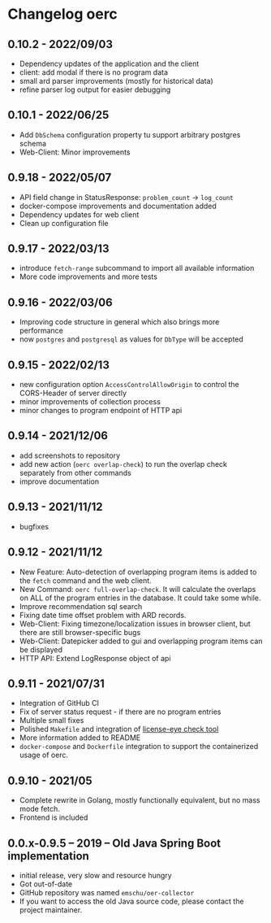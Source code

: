 # Changelog oerc

## 0.10.2 - 2022/09/03
- Dependency updates of the application and the client
- client: add modal if there is no program data
- small ard parser improvements (mostly for historical data)
- refine parser log output for easier debugging

## 0.10.1 - 2022/06/25
- Add `DbSchema` configuration property tu support arbitrary postgres schema
- Web-Client: Minor improvements

## 0.9.18 - 2022/05/07
- API field change in StatusResponse: `problem_count` -> `log_count`
- docker-compose improvements and documentation added
- Dependency updates for web client
- Clean up configuration file

## 0.9.17 - 2022/03/13
- introduce `fetch-range` subcommand to import all available information
- More code improvements and more tests

## 0.9.16 - 2022/03/06
- Improving code structure in general which also brings more performance
- now `postgres` and `postgresql` as values for `DbType` will be accepted

## 0.9.15 - 2022/02/13
- new configuration option `AccessControlAllowOrigin` to control the CORS-Header of server directly
- minor improvements of collection process
- minor changes to program endpoint of HTTP api

## 0.9.14 - 2021/12/06
- add screenshots to repository
- add new action (`oerc overlap-check`) to run the overlap check separately from other commands
- improve documentation

## 0.9.13 - 2021/11/12
- bugfixes

## 0.9.12 - 2021/11/12
- New Feature: Auto-detection of overlapping program items is added to the `fetch` command and the web client.
- New Command: `oerc full-overlap-check`. It will calculate the overlaps on ALL of the program entries 
  in the database. It could take some while.
- Improve recommendation sql search
- Fixing date time offset problem with ARD records.
- Web-Client: Fixing timezone/localization issues in browser client, but there are still browser-specific bugs
- Web-Client: Datepicker added to gui and overlapping program items can be displayed
- HTTP API: Extend LogResponse object of api

## 0.9.11 - 2021/07/31
- Integration of GitHub CI
- Fix of server status request - if there are no program entries
- Multiple small fixes
- Polished `Makefile` and integration of [license-eye check tool](https://github.com/apache/skywalking-eyes)
- More information added to README
- `docker-compose` and `Dockerfile` integration to support the containerized usage of oerc.

## 0.9.10 - 2021/05
- Complete rewrite in Golang, mostly functionally equivalent, but no mass mode fetch.
- Frontend is included

## 0.0.x-0.9.5 – 2019 – Old Java Spring Boot implementation
- initial release, very slow and resource hungry
- Got out-of-date
- GitHub repository was named `emschu/oer-collector`
- If you want to access the old Java source code, please contact the project maintainer.